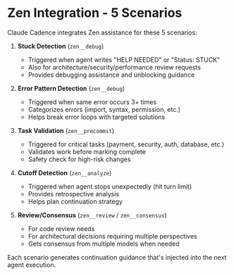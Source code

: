 # Zen Integration - 5 Scenarios

Claude Cadence integrates Zen assistance for these 5 scenarios:

1. **Stuck Detection** (`zen__debug`)
   - Triggered when agent writes "HELP NEEDED" or "Status: STUCK"
   - Also for architecture/security/performance review requests
   - Provides debugging assistance and unblocking guidance

2. **Error Pattern Detection** (`zen__debug`)
   - Triggered when same error occurs 3+ times
   - Categorizes errors (import, syntax, permission, etc.)
   - Helps break error loops with targeted solutions

3. **Task Validation** (`zen__precommit`)
   - Triggered for critical tasks (payment, security, auth, database, etc.)
   - Validates work before marking complete
   - Safety check for high-risk changes

4. **Cutoff Detection** (`zen__analyze`)
   - Triggered when agent stops unexpectedly (hit turn limit)
   - Provides retrospective analysis
   - Helps plan continuation strategy

5. **Review/Consensus** (`zen__review` / `zen__consensus`)
   - For code review needs
   - For architectural decisions requiring multiple perspectives
   - Gets consensus from multiple models when needed

Each scenario generates continuation guidance that's injected into the next agent execution.
